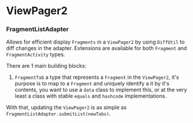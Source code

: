 # ViewPager2

### FragmentListAdapter

Allows for efficient display `Fragments` in a `ViewPager2` by using `DiffUtil` to diff changes in
the adapter. Extensions are available for both `Fragment` and `FragmentActivity` types.

There are 1 main building blocks:

1. `FragmentTab` a type that represents a `Fragment` in the `ViewPager2`, it's purpose is to map to
a `Fragment` and uniquely identify a it by it's contents, you want to use a `data` class to
implement this, or at the very least a class with stable `equals` and `hashcode` implementations.

With that, updating the `ViewPager2` is as simple as `FragmentListAdapter.submitList(newTabs)`.
